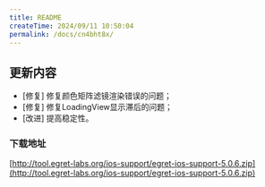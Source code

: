 ```yaml
---
title: README
createTime: 2024/09/11 10:50:04
permalink: /docs/cn4bht8x/
---
```

## 更新内容

* [修复] 修复颜色矩阵滤镜渲染错误的问题；
* [修复] 修复LoadingView显示滞后的问题；
* [改进] 提高稳定性。

### 下载地址

[http://tool.egret-labs.org/ios-support/egret-ios-support-5.0.6.zip](http://tool.egret-labs.org/ios-support/egret-ios-support-5.0.6.zip)